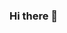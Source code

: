 ### Hi there 👋

<!--
**junaidwarsivd/junaidwarsivd** is a ✨ _special_ ✨ repository because its `README.md` (this file) appears on your GitHub profile.

### Be like terminal. Able to do anything but with limits.
[![@Junaid Warsi's GitHub stats](https://github-readme-stats.vercel.app/api?username=junaidwarsivd&count_private=true&show_icons=true&theme=radical)](https://github.com/junaidwarsivd/github-readme-stats)

Here are some ideas to get you started:

- 🔭 I’m currently working on ...
- 🌱 I’m currently learning ...
- 👯 I’m looking to collaborate on ...
- 🤔 I’m looking for help with ...
- 💬 Ask me about ...
- 📫 How to reach me: ...
- 😄 Pronouns: ...
- ⚡ Fun fact: ...
-->
